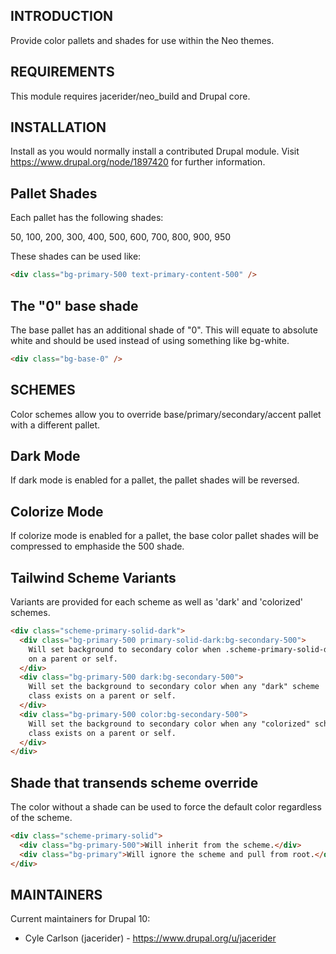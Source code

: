 INTRODUCTION
------------

Provide color pallets and shades for use within the Neo themes.

REQUIREMENTS
------------

This module requires jacerider/neo_build and Drupal core.

INSTALLATION
------------

Install as you would normally install a contributed Drupal module. Visit
https://www.drupal.org/node/1897420 for further information.

## Pallet Shades

Each pallet has the following shades:

50, 100, 200, 300, 400, 500, 600, 700, 800, 900, 950

These shades can be used like:

```html
<div class="bg-primary-500 text-primary-content-500" />
```

## The "0" base shade

The base pallet has an additional shade of "0". This will equate to absolute
white and should be used instead of using something like bg-white.

```html
<div class="bg-base-0" />
```

SCHEMES
-------

Color schemes allow you to override base/primary/secondary/accent pallet
with a different pallet.

## Dark Mode

If dark mode is enabled for a pallet, the pallet shades will be reversed.

## Colorize Mode

If colorize mode is enabled for a pallet, the base color pallet shades will be
compressed to emphaside the 500 shade.

## Tailwind Scheme Variants

Variants are provided for each scheme as well as 'dark' and 'colorized' schemes.

```html
<div class="scheme-primary-solid-dark">
  <div class="bg-primary-500 primary-solid-dark:bg-secondary-500">
    Will set background to secondary color when .scheme-primary-solid-dark is
    on a parent or self.
  </div>
  <div class="bg-primary-500 dark:bg-secondary-500">
    Will set the background to secondary color when any "dark" scheme
    class exists on a parent or self.
  </div>
  <div class="bg-primary-500 color:bg-secondary-500">
    Will set the background to secondary color when any "colorized" scheme
    class exists on a parent or self.
  </div>
</div>
```

## Shade that transends scheme override

The color without a shade can be used to force the default color regardless of
the scheme.

```html
<div class="scheme-primary-solid">
  <div class="bg-primary-500">Will inherit from the scheme.</div>
  <div class="bg-primary">Will ignore the scheme and pull from root.</div>
</div>
```

## MAINTAINERS

Current maintainers for Drupal 10:

- Cyle Carlson (jacerider) - https://www.drupal.org/u/jacerider

